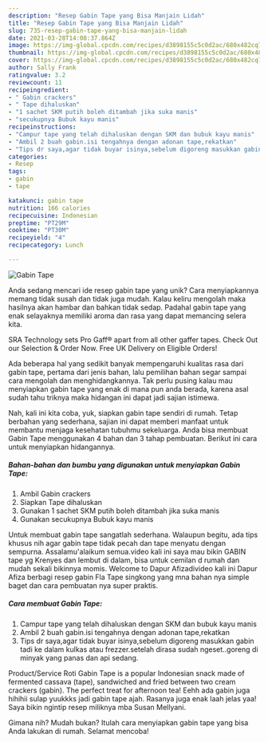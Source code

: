 ```yaml
---
description: "Resep Gabin Tape yang Bisa Manjain Lidah"
title: "Resep Gabin Tape yang Bisa Manjain Lidah"
slug: 735-resep-gabin-tape-yang-bisa-manjain-lidah
date: 2021-03-28T14:08:37.864Z
image: https://img-global.cpcdn.com/recipes/d3898155c5c0d2ac/680x482cq70/gabin-tape-foto-resep-utama.jpg
thumbnail: https://img-global.cpcdn.com/recipes/d3898155c5c0d2ac/680x482cq70/gabin-tape-foto-resep-utama.jpg
cover: https://img-global.cpcdn.com/recipes/d3898155c5c0d2ac/680x482cq70/gabin-tape-foto-resep-utama.jpg
author: Sally Frank
ratingvalue: 3.2
reviewcount: 11
recipeingredient:
- " Gabin crackers"
- " Tape dihaluskan"
- "1 sachet SKM putih boleh ditambah jika suka manis"
- "secukupnya Bubuk kayu manis"
recipeinstructions:
- "Campur tape yang telah dihaluskan dengan SKM dan bubuk kayu manis"
- "Ambil 2 buah gabin.isi tengahnya dengan adonan tape,rekatkan"
- "Tips dr saya,agar tidak buyar isinya,sebelum digoreng masukkan gabin tadi ke dalam kulkas atau frezzer.setelah dirasa sudah ngeset..goreng di minyak yang panas dan api sedang."
categories:
- Resep
tags:
- gabin
- tape

katakunci: gabin tape 
nutrition: 166 calories
recipecuisine: Indonesian
preptime: "PT29M"
cooktime: "PT30M"
recipeyield: "4"
recipecategory: Lunch

---
```



![Gabin Tape](https://img-global.cpcdn.com/recipes/d3898155c5c0d2ac/680x482cq70/gabin-tape-foto-resep-utama.jpg)

Anda sedang mencari ide resep gabin tape yang unik? Cara menyiapkannya memang tidak susah dan tidak juga mudah. Kalau keliru mengolah maka hasilnya akan hambar dan bahkan tidak sedap. Padahal gabin tape yang enak selayaknya memiliki aroma dan rasa yang dapat memancing selera kita.

SRA Technology sets Pro Gaff® apart from all other gaffer tapes. Check Out our Selection &amp; Order Now. Free UK Delivery on Eligible Orders!

Ada beberapa hal yang sedikit banyak mempengaruhi kualitas rasa dari gabin tape, pertama dari jenis bahan, lalu pemilihan bahan segar sampai cara mengolah dan menghidangkannya. Tak perlu pusing kalau mau menyiapkan gabin tape yang enak di mana pun anda berada, karena asal sudah tahu triknya maka hidangan ini dapat jadi sajian istimewa.


Nah, kali ini kita coba, yuk, siapkan gabin tape sendiri di rumah. Tetap berbahan yang sederhana, sajian ini dapat memberi manfaat untuk membantu menjaga kesehatan tubuhmu sekeluarga. Anda bisa membuat Gabin Tape menggunakan 4 bahan dan 3 tahap pembuatan. Berikut ini cara untuk menyiapkan hidangannya.

<!--inarticleads1-->

##### Bahan-bahan dan bumbu yang digunakan untuk menyiapkan Gabin Tape:

1. Ambil  Gabin crackers
1. Siapkan  Tape dihaluskan
1. Gunakan 1 sachet SKM putih boleh ditambah jika suka manis
1. Gunakan secukupnya Bubuk kayu manis


Untuk membuat gabin tape sangatlah sederhana. Walaupun begitu, ada tips khusus nih agar gabin tape tidak pecah dan tape menyatu dengan sempurna. Assalamu&#39;alaikum semua.video kali ini saya mau bikin GABIN tape yg Krenyes dan lembut di dalam, bisa untuk cemilan d rumah dan mudah sekali bikinnya momis. Welcome to Dapur Afizadivideo kali ini Dapur Afiza berbagi resep gabin Fla Tape singkong yang mna bahan nya simple baget dan cara pembuatan nya super praktis. 

<!--inarticleads2-->

##### Cara membuat Gabin Tape:

1. Campur tape yang telah dihaluskan dengan SKM dan bubuk kayu manis
1. Ambil 2 buah gabin.isi tengahnya dengan adonan tape,rekatkan
1. Tips dr saya,agar tidak buyar isinya,sebelum digoreng masukkan gabin tadi ke dalam kulkas atau frezzer.setelah dirasa sudah ngeset..goreng di minyak yang panas dan api sedang.


Product/Service Roti Gabin Tape is a popular Indonesian snack made of fermented cassava (tape), sandwiched and fried between two cream crackers (gabin). The perfect treat for afternoon tea! Eehh ada gabin juga hihihii sulap yuukkks jadi gabin tape ajah. Rasanya juga enak laah jelas yaa! Saya bikin ngintip resep miliknya mba Susan Mellyani. 

Gimana nih? Mudah bukan? Itulah cara menyiapkan gabin tape yang bisa Anda lakukan di rumah. Selamat mencoba!

